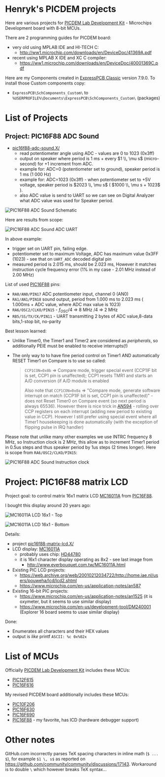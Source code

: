 # Henryk's PICDEM projects

Here are various projects for [PICDEM Lab Development Kit][DM163045] -
Microchips Development board with 8-bit MCUs.

There are 2 programming guides for PICDEM board:
* very old using MPLAB IDE and HI-TECH C: 
  - http://ww1.microchip.com/downloads/en/DeviceDoc/41369A.pdf
* recent using MPLAB X IDE  and XC C compiler:
  - https://ww1.microchip.com/downloads/en/DeviceDoc/40001369C.pdf

Here are my Components created in [ExpressPCB Classic][ExpressPCB]
version 7.9.0.
To install those Custom components copy:
- `ExpressPCB\SchComponents_Custom\` to `%USERPROFILE%\Documents\ExpressPCB\SchComponents_Custom\` (packages)

# List of Projects

## Project: PIC16F88 ADC Sound

* [pic16f88-adc-sound.X/](pic16f88-adc-sound.X/)
  - read potentiometer angle using ADC - values are 0 to 1023 (0x3ff)
  - output on speaker where period is 1 ms + every $1 \\, \mu s$ (micro-second)
    for +1 increment from ADC.
  - example for: ADC=0 (potentiometer set to ground), speaker period
    is 1 ms (1 000 Hz)
  - example for: ADC=1023 (0x3ff) - when potentiometer set to +5V voltage,
    speaker period is $2023 \\, \mu s$ ( $1000 \\, \mu s + 1023$ ).
  - also ADC value is send to UART so we can see on Digital Analyzer what ADC value
    was used for Speaker period.

![PIC16F88 ADC Sound Schematic](https://raw.githubusercontent.com/hpaluch/picdem-projects/master/ExpressPCB/pic16f88-adc-sound.png)

Here are results from scope:

![PIC16F88 ADC Sound ADC UART](https://raw.githubusercontent.com/hpaluch/picdem-projects/master/pic16f88-adc-sound.X/assets/ad2-adc-sound.png)

In above example:
- trigger set on UART pin, failing edge.
- potentiometer set to maximum Voltage, ADC has maximum value 0x3FF (1023) - see that on `UART_ADC` decoded
  digital pin
- measured period is 2.015 ms, should be 2.023 ms, However it matches instruction cycle frequency error
  (1% in my case - 2.01 MHz instead of 2.00 MHz)

List of used [PIC16F88][PIC16F88] pins:
- `RA0/AN0/PIN17` ADC potentiometer input, channel 0 (AN0)
- `RA1/AN1/PIN18` sound output, period from 1.000 ms to 2.023 ms ( 1.000ms + ADC value, where ADC max value is 1023)
- `RA6/OSC2/CLKO/PIN15` - $f_{OSC}/4$ => 8 MHz /4 =>  2 MHz
- `RB5/SS/TX/CK/PIN11` - UART transmitting 2 bytes of ADC value,8-data bits,1-stop bit, no-parity

Best lesson learned:
- Unlike Timer0, the Timer1 and Timer2 are considered as *peripherals*,
  so additionally PEIE must be enabled to receive interrupts(!)
- The only way to to have fine period control on Timer1 AND automatically
  RESET Timer1 on Compare is to use so called:

  > `CCP1CON=0x0b` => Compare mode, trigger special event (CCP1IF bit is set,
  > CCP1 pin is unaffected); CCP1 resets TMR1 and starts
  > an A/D conversion (if A/D module is enabled
  >
  > Also note that  `CCP1CON=0x0a` => "Compare mode,
  > generate software interrupt on match (CCP1IF bit is set, CCP1 pin is
  > unaffected)" - does not Reset Timer0 on 
  > Compare event (so next period is always 65536).
  > However there is nice trick in [AN594][AN594] - rolling over CCP registers
  > on each interrupt (adding new period to existing value in CCP). However I still prefer using special
  > event where all Timer1 housekeeping is done automatically (with the exception of flipping pulse
  > in IRQ handler)

Please note that unlike many other examples we use INTRC frequency 8 MHz, so Instruction
clock is 2 MHz, this allow as to increment Timer1 period in 0.5us steps and thus speaker
period by 1us  steps (2 times longer). Here is scope from `RA6/OSC2/CLKO/PIN15`:

![PIC16F88 ADC Sound Instruction clock](https://raw.githubusercontent.com/hpaluch/picdem-projects/master/pic16f88-adc-sound.X/assets/ad2-fosc-div4.png)

# Project: PIC16F88 matrix LCD

Project goal: to control matrix 16x1 matrix LCD [MC16011A][MC16011A] from  [PIC16F88][PIC16F88].

I bought this display around 20 years ago:

![MC16011A LCD 16x1 - Top](https://raw.githubusercontent.com/hpaluch/picdem-projects/master/assets/mc16011a-top.jpg)

![MC16011A LCD 16x1 - Bottom](https://raw.githubusercontent.com/hpaluch/picdem-projects/master/assets/mc16011a-bottom.jpg)


Details:
- project [pic16f88-matrix-lcd.X/](pic16f88-matrix-lcd.X/)
- LCD display: [MC16011A][MC16011A]
  - probably uses chip: [HD44780][HD44780]
  - it is 16x1 character display operating as 8x2 - see last image from
    - http://www.everbouquet.com.tw/MC16011A.html
- Existing PIC LCD projects:
  - https://web.archive.org/web/20010212034722/http://home.iae.nl/users/pouweha/lcd/lcd2.shtml
  - https://www.microchip.com/en-us/application-notes/an587
- Existing 16-bit PIC projects:
  - https://www.microchip.com/en-us/application-notes/an1525 (it is oxymeter,
    but it seems to use similar display)
  - https://www.microchip.com/en-us/development-tool/DM240001 (Explorer 16
    board seems to usae similar display)

Done:
- Enumerates all characters and their HEX values
- output is *like* printf `ASCII: %c 0x%02x`

# List of MCUs

Officially [PICDEM Lab Development Kit][DM163045]  includes these MCUs:

* [PIC12F615][PIC12F615]
* [PIC16F616][PIC16F616]

My revised PICDEM board additionally includes these MCUs:
* [PIC10F206][PIC10F206]
* [PIC16F630][PIC16F630]
* [PIC16F690][PIC16F690]
* [PIC16F88][PIC16F88] - my favorite, has ICD (hardware debugger support)

# Other notes

GitHub.com incorrectly parses TeX spacing characters in inline math (`$ ... $`), for example `$1 \, s$`
as reported on https://github.com/community/community/discussions/17143.
Workaround is to double `\` which however breaks TeX syntax...

[AN594]: https://www.microchip.com/en-us/application-notes/an594 "Using the CCP Module(s)"
[DM163045]: http://www.microchip.com/Developmenttools/ProductDetails/DM163045 "PICDEM Lab Development Kit"
[PIC10F206]: https://www.microchip.com/en-us/product/PIC10F206
[PIC12F615]: https://www.microchip.com/en-us/product/PIC12F615
[PIC16F616]: https://www.microchip.com/en-us/product/PIC16F616 
[PIC16F630]: https://www.microchip.com/en-us/product/PIC16F630
[PIC16F690]: https://www.microchip.com/en-us/product/PIC16F690
[PIC16F88]: https://www.microchip.com/wwwproducts/en/PIC16F88 "PIC16F88 Overview"
[ExpressPCB]:  https://www.expresspcb.com/pcb-cad-software/

[MC16011A]: http://www.everbouquet.com.tw/MC16011A.html
[HD44780]: https://www.sparkfun.com/datasheets/LCD/HD44780.pdf

